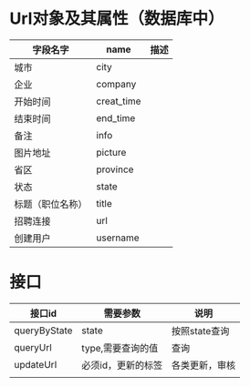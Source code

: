 # Url对象及其属性（数据库中）
|字段名字|name|描述|
|--|--|--|
|城市|city||
|企业|company||
|开始时间|creat_time||
|结束时间|end_time||
|备注|info||
|图片地址|picture||
|省区|province||
|状态|state||
|标题（职位名称）|title||
|招聘连接|url||
|创建用户|username||


# 接口

|接口id|需要参数|说明|
|--|--|--|
|queryByState|state|按照state查询|
|queryUrl|type,需要查询的值|查询|
|updateUrl|必须id，更新的标签|各类更新，审核|
||||